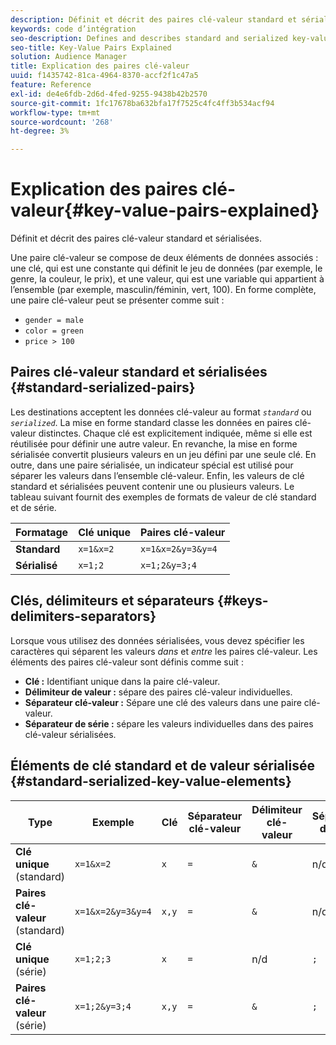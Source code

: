 ```yaml
---
description: Définit et décrit des paires clé-valeur standard et sérialisées.
keywords: code d’intégration
seo-description: Defines and describes standard and serialized key-value pairs.
seo-title: Key-Value Pairs Explained
solution: Audience Manager
title: Explication des paires clé-valeur
uuid: f1435742-81ca-4964-8370-accf2f1c47a5
feature: Reference
exl-id: de4e6fdb-2d6d-4fed-9255-9438b42b2570
source-git-commit: 1fc17678ba632bfa17f7525c4fc4ff3b534acf94
workflow-type: tm+mt
source-wordcount: '268'
ht-degree: 3%

---
```


# Explication des paires clé-valeur{#key-value-pairs-explained}

Définit et décrit des paires clé-valeur standard et sérialisées.

<!-- 

c_key_value_explained.xml

 -->

Une paire clé-valeur se compose de deux éléments de données associés : une clé, qui est une constante qui définit le jeu de données (par exemple, le genre, la couleur, le prix), et une valeur, qui est une variable qui appartient à l’ensemble (par exemple, masculin/féminin, vert, 100). En forme complète, une paire clé-valeur peut se présenter comme suit :

* `gender = male`
* `color = green`
* `price > 100`

## Paires clé-valeur standard et sérialisées {#standard-serialized-pairs}

Les destinations acceptent les données clé-valeur au format *`standard`* ou *`serialized`*. La mise en forme standard classe les données en paires clé-valeur distinctes. Chaque clé est explicitement indiquée, même si elle est réutilisée pour définir une autre valeur. En revanche, la mise en forme sérialisée convertit plusieurs valeurs en un jeu défini par une seule clé. En outre, dans une paire sérialisée, un indicateur spécial est utilisé pour séparer les valeurs dans l’ensemble clé-valeur. Enfin, les valeurs de clé standard et sérialisées peuvent contenir une ou plusieurs valeurs. Le tableau suivant fournit des exemples de formats de valeur de clé standard et de série.

| Formatage | Clé unique | Paires clé-valeur |
|---|---|---|
| **Standard** | `x=1&x=2` | `x=1&x=2&y=3&y=4` |
| **Sérialisé** | `x=1;2` | `x=1;2&y=3;4` |



## Clés, délimiteurs et séparateurs {#keys-delimiters-separators}

Lorsque vous utilisez des données sérialisées, vous devez spécifier les caractères qui séparent les valeurs *dans* et *entre* les paires clé-valeur. Les éléments des paires clé-valeur sont définis comme suit :

* **Clé :** Identifiant unique dans la paire clé-valeur.
* **Délimiteur de valeur :** sépare des paires clé-valeur individuelles.
* **Séparateur clé-valeur :** Sépare une clé des valeurs dans une paire clé-valeur.
* **Séparateur de série :** sépare les valeurs individuelles dans des paires clé-valeur sérialisées.

## Éléments de clé standard et de valeur sérialisée {#standard-serialized-key-value-elements}


| Type | Exemple | Clé | Séparateur clé-valeur | Délimiteur clé-valeur | Séparateur de série |
|---------|----------|---------|---------|----------|---------|
| **Clé unique** (standard) | `x=1&x=2` | `x` | `=` | `&` | n/d |
| **Paires clé-valeur** (standard) | `x=1&x=2&y=3&y=4` | `x,y` | `=` | `&` | n/d |
| **Clé unique** (série) | `x=1;2;3` | `x` | `=` | n/d | `;` |
| **Paires clé-valeur** (série) | `x=1;2&y=3;4` | `x,y` | `=` | `&` | `;` |
